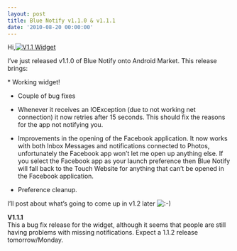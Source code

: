 ```yaml
---
layout: post
title: Blue Notify v1.1.0 & v1.1.1
date: '2010-08-20 00:00:00'
---
```


Hi,<a href="http://i0.wp.com/178.239.161.90/~senabcou/wp-content/uploads/2010/08/snapshot.png" rel="lightbox[54]"><img class="alignright size-thumbnail wp-image-56" title="V1.1 Widget" src="http://i1.wp.com/178.239.161.90/~senabcou/wp-content/uploads/2010/08/snapshot.png?resize=100%2C150" alt="V1.1 Widget" data-recalc-dims="1" /></a>

I&#8217;ve just released v1.1.0 of Blue Notify onto Android Market. This release brings:

</p> 
*   Working widget!


*   Couple of bug fixes


*   Whenever it receives an IOException (due to not working net connection) it now retries after 15 seconds. This should fix the reasons for the app not notifying you.


*   Improvements in the opening of the Facebook application. It now works with both Inbox Messages and notifications connected to Photos, unfortunately the Facebook app won&#8217;t let me open up anything else. If you select the Facebook app as your launch preference then Blue Notify will fall back to the Touch Website for anything that can&#8217;t be opened in the Facebook application.


*   Preference cleanup.
</ul> 
I&#8217;ll post about what&#8217;s going to come up in v1.2 later <img src='http://i1.wp.com/www.senab.co.uk/wp-includes/images/smilies/icon_smile.gif' alt=':-)' class='wp-smiley' data-recalc-dims="1" /> 

**V1.1.1**  
This a bug fix release for the widget, although it seems that people are still having problems with missing notifications. Expect a 1.1.2 release tomorrow/Monday.